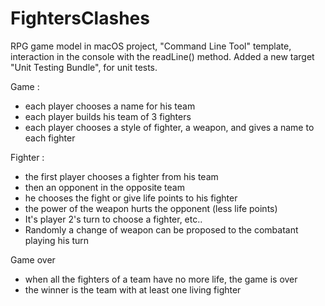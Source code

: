 # FightersClashes
RPG game model in macOS project, "Command Line Tool" template, 
interaction in the console with the readLine() method. 
Added a new target "Unit Testing Bundle", for unit tests.

Game :
- each player chooses a name for his team
- each player builds his team of 3 fighters
- each player chooses a style of fighter, a weapon, and gives a name to each fighter

Fighter :
- the first player chooses a fighter from his team
- then an opponent in the opposite team
- he chooses the fight or give life points to his fighter
- the power of the weapon hurts the opponent (less life points)
- It's player 2's turn to choose a fighter, etc..
- Randomly a change of weapon can be proposed to the combatant playing his turn

Game over
- when all the fighters of a team have no more life, the game is over
- the winner is the team with at least one living fighter


